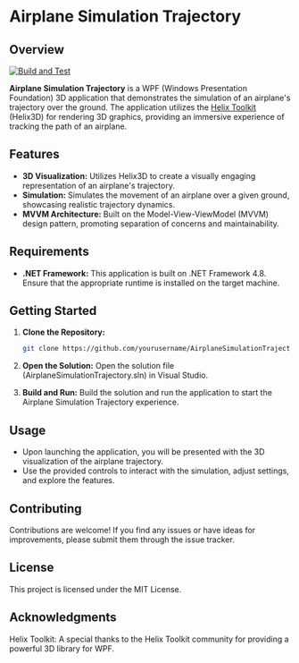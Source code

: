 # Airplane Simulation Trajectory

## Overview

[![Build and Test](https://github.com/Ledrunning/AirplaneSimulationTrajectory/workflows/Build%20and%20Test/badge.svg)](https://github.com/Ledrunning/AirplaneSimulationTrajectory/actions/workflows/main.yml)

**Airplane Simulation Trajectory** is a WPF (Windows Presentation Foundation) 3D application that demonstrates the simulation of an airplane's trajectory over the ground. The application utilizes the [Helix Toolkit](https://github.com/helix-toolkit) (Helix3D) for rendering 3D graphics, providing an immersive experience of tracking the path of an airplane.

## Features

- **3D Visualization:** Utilizes Helix3D to create a visually engaging representation of an airplane's trajectory.
- **Simulation:** Simulates the movement of an airplane over a given ground, showcasing realistic trajectory dynamics.
- **MVVM Architecture:** Built on the Model-View-ViewModel (MVVM) design pattern, promoting separation of concerns and maintainability.

## Requirements

- **.NET Framework:** This application is built on .NET Framework 4.8. Ensure that the appropriate runtime is installed on the target machine.

## Getting Started

1. **Clone the Repository:**
   ```bash
   git clone https://github.com/yourusername/AirplaneSimulationTrajectory.git

2. **Open the Solution:**
Open the solution file (AirplaneSimulationTrajectory.sln) in Visual Studio.

3. **Build and Run:**
Build the solution and run the application to start the Airplane Simulation Trajectory experience.

## Usage
- Upon launching the application, you will be presented with the 3D visualization of the airplane trajectory.
- Use the provided controls to interact with the simulation, adjust settings, and explore the features.

## Contributing
Contributions are welcome! If you find any issues or have ideas for improvements, please submit them through the issue tracker.

## License
This project is licensed under the MIT License.

## Acknowledgments
Helix Toolkit: A special thanks to the Helix Toolkit community for providing a powerful 3D library for WPF.
